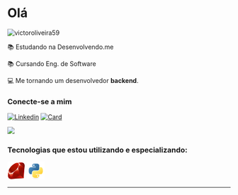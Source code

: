# Olá

<p align="rigth"> <img src="https://hermes.digitalinnovation.one/articles/cover/7d407b40-57ea-433a-aa6f-4c64d13f6aec.jpg" alt="victoroliveira59" width="400" /> </p>


:books: Estudando na Desenvolvendo.me

:books: Cursando Eng. de Software

:computer: Me tornando um desenvolvedor **backend**.

### Conecte-se a mim

<div>

[![Linkedin](https://img.shields.io/badge/Victor_Oliveira-%230077B5.svg?&logo=Linkedin&logoColor=white)](https://www.linkedin.com/in/victor-oliveira-785116195/) 
[![Card](https://img.shields.io/badge/Repositório-%230077B5.svg?&logo=github&logoColor=black&color=B8B8B8)](https://github.com/victoroliveira59?tab=repositories)


<img heigth="180em" src= "https://github-readme-stats.vercel.app/api?username=victoroliveira59&theme=radical)](https://github.com/anuraghazra/github-readme-stats"/>


### Tecnologias que estou utilizando e especializando:

<a href="https://stackshare.io/ruby" target="_blank"><img src="https://github.com/devicons/devicon/raw/master/icons/ruby/ruby-original.svg" alt="ruby" width="40" height="40" /></a>
<a href="https://stackshare.io/python" target="_blank"><img src="https://github.com/devicons/devicon/raw/master/icons/python/python-original.svg" alt="python" width="40" height="40" /></a> 


</p>
<hr>
</div>
